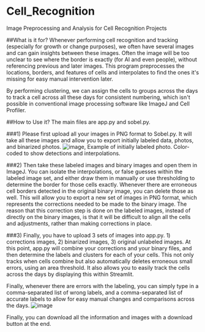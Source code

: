 # Cell_Recognition
Image Preprocessing and Analysis for Cell Recognition Projects

##What is it for?
Whenever performing cell recognition and tracking (especially for growth or change purposes), we often have several images and can gain insights between these images. Often the image will be too unclear to see where the border is exactly (for AI and even people), without referencing previous and later images. This program preprocesses the locations, borders, and features of cells and interpolates to find the ones it's missing for easy manual intervention later. 

By performing clustering, we can assign the cells to groups across the days to track a cell across all these days for consistent numbering, which isn't possible in conventional image processing software like ImageJ and Cell Profiler. 

##How to Use it?
The main files are app.py and sobel.py. 

###1) 
Please first upload all your images in PNG format to Sobel.py. It will take all these images and allow you to export initially labeled data, photos, and binarized photos. 
![image](https://github.com/user-attachments/assets/44522038-71e4-4606-9106-efc5d987e36f), Example of initially labeled photo. Color-coded to show detections and interpolations. 


###2) 
Then take these labeled images and binary images and open them in ImageJ. You can isolate the interpolations, or false guesses within the labeled image set, and either draw them in manually or use thresholding to determine the border for those cells exactly. Whenever there are erroneous cell borders detected in the original binary image, you can delete those as well. This will allow you to export a new set of images in PNG format, which represents the corrections needed to be made to the binary image. The reason that this correction step is done on the labeled images, instead of directly on the binary images, is that it will be difficult to align all the cells and adjustments, rather than making corrections in place. 

###3) 
Finally, you have to upload 3 sets of images into app.py. 1) corrections images, 2) binarized images, 3) original unlabeled images. At this point, app.py will combine your corrections and your binary files, and then determine the labels and clusters for each of your cells. This not only tracks when cells combine but also automatically deletes erroneous small errors, using an area threshold. It also allows you to easily track the cells across the days by displaying this within Streamlit. 

Finally, whenever there are errors with the labeling, you can simply type in a comma-separated list of wrong labels, and a comma-separated list of accurate labels to allow for easy manual changes and comparisons across the days. 
![image](https://github.com/user-attachments/assets/5a21b722-26cc-40d5-a300-9be932ebff2c)


Finally, you can download all the information and images with a download button at the end. 
